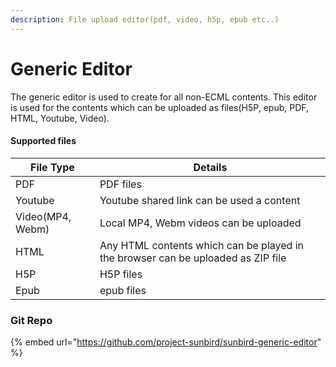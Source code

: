 ```yaml
---
description: File upload editor(pdf, video, h5p, epub etc..)
---
```


# Generic Editor

The generic editor is used to create for all non-ECML contents. This editor is used for the contents which can be uploaded as files(H5P, epub, PDF, HTML, Youtube, Video).



#### Supported files

| File Type        | Details                                                                          |
| ---------------- | -------------------------------------------------------------------------------- |
| PDF              | PDF files                                                                        |
| Youtube          | Youtube shared link can be used a content                                        |
| Video(MP4, Webm) | Local MP4, Webm videos can be uploaded                                           |
| HTML             | Any HTML contents which can be played in the browser can be uploaded as ZIP file |
| H5P              | H5P files                                                                        |
| Epub             | epub files                                                                       |



### Git Repo

{% embed url="https://github.com/project-sunbird/sunbird-generic-editor" %}

